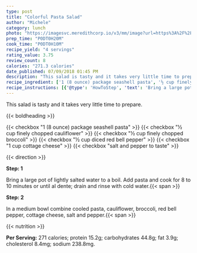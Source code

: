 ```yaml
---
type: post
title: "Colorful Pasta Salad"
author: "Michele"
category: lunch
photo: "https://imagesvc.meredithcorp.io/v3/mm/image?url=https%3A%2F%2Fimages.media-allrecipes.com%2Fuserphotos%2F787004.jpg"
prep_time: "P0DT0H20M"
cook_time: "P0DT0H10M"
recipe_yield: "4 servings"
rating_value: 3.75
review_count: 8
calories: "271.3 calories"
date_published: 07/09/2018 01:45 PM
description: "This salad is tasty and it takes very little time to prepare."
recipe_ingredient: ['1 (8 ounce) package seashell pasta', '½ cup finely chopped cauliflower', '½ cup finely chopped broccoli', '½ cup diced red bell pepper', '1 cup cottage cheese', 'salt and pepper to taste']
recipe_instructions: [{'@type': 'HowToStep', 'text': 'Bring a large pot of lightly salted water to a boil.  Add pasta and cook for 8 to 10 minutes or until al dente; drain and rinse with cold water.\n'}, {'@type': 'HowToStep', 'text': 'In a medium bowl combine cooled pasta, cauliflower, broccoli, red bell pepper, cottage cheese, salt and pepper.\n'}]
---
```


This salad is tasty and it takes very little time to prepare. 

{{< boldheading >}}

{{< checkbox "1 (8 ounce) package seashell pasta" >}}
{{< checkbox "½ cup finely chopped cauliflower" >}}
{{< checkbox "½ cup finely chopped broccoli" >}}
{{< checkbox "½ cup diced red bell pepper" >}}
{{< checkbox "1 cup cottage cheese" >}}
{{< checkbox "salt and pepper to taste" >}}


{{< direction >}}

**Step: 1**

Bring a large pot of lightly salted water to a boil.  Add pasta and cook for 8 to 10 minutes or until al dente; drain and rinse with cold water.{{< span >}}

**Step: 2**

In a medium bowl combine cooled pasta, cauliflower, broccoli, red bell pepper, cottage cheese, salt and pepper.{{< span >}}

{{< nutrition >}}

**Per Serving:** 271 calories; protein 15.2g; carbohydrates 44.8g; fat 3.9g; cholesterol 8.4mg; sodium 238.8mg.